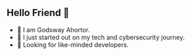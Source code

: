 ## Hello Friend 👋
- 🔭 I am Godsway Ahortor.
- 💬 I just started out on my tech and cybersecurity journey. 
- 🤔 Looking for like-minded developers.

<!--
**Ahorts/Ahorts** is a ✨ _special_ ✨ repository because its `README.md` (this file) appears on your GitHub profile.

Here are some ideas to get you started:

- 🔭 I’m currently working on ...
- 🌱 I’m currently learning ...
- 👯 I’m looking to collaborate on ...
- 🤔 I’m looking for help with ...
- 💬 Ask me about ...
- 📫 How to reach me: ...
- 😄 Pronouns: ...
- ⚡ Fun fact: ...
-->
